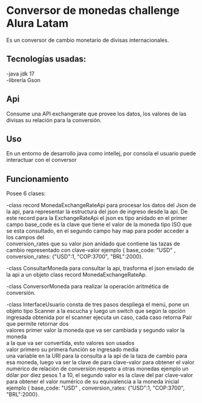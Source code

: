 # Conversor de monedas challenge Alura Latam 

  
Es un conversor de cambio monetario de divisas 
internacionales. 

  

## Tecnologías usadas: 
-java jdk 17  
-librería Gson 

  

## Api 

Consume una API exchangerate que provee 
los datos, los valores de las divisas 
su relación para la conversión. 

  

## Uso 

En un entorno de desarrollo java 
como intellej, por consola el usuario 
puede interactuar con el conversor 

  

## Funcionamiento 

Posee 6 clases: 

-class record MonedaExchangeRateApi  para procesar los datos del Json de la api, 
 para representar la estructura del json de ingreso desde la api. 
 De este record para la  ExchangeRateApi el json es tipo anidado 
 en el primer campo  base_code  es la clave que tiene el valor de la moneda tipo ISO 
que se esta consultado, en el segundo campo hay map para poder acceder   a los campos del  
conversion_rates que su valor json anidado que contiene las tazas de cambio 
 representado con clave-valor 
 ejemplo { base_code: "USD" , conversion_rates: {"USD":1, "COP:3700", "BRL":2000}. 

  
 -class ConsultarMoneda para consultar la api, trasforma el json enviado de la api 
 a un objeto class record MonedaExchangeRateAp. 

 
 -class ConversorMoneda  para realizar la operación aritmética de conversión. 
 
 
-class InterfaceUsuario consta de tres pasos despliega el menú, pone un objeto tipo 
 Scanner a la escucha y luego un switch que según la opción ingresada obtenida 
 por el scanner ejecuta un caso, cada caso retorna Pair que permite retornar dos  
 valores primer valor la moneda que va ser cambiada y segundo valor la moneda  
 a la que va ser convertida, esto valores son usados  
 valor primero su primera función se ingresado media  
 una variable en la URI para la consulta a la api de la taza de cambio para esa 
 moneda, luego va ser la clave de para clave-valor  para obtener el valor 
 numérico de relación de conversión respeto a otras monedas ejemplo un dólar por diez pesos 1 a 10, el 
 segundo valor es la clave del par clave-valor para obtener el valor numérico de su equivalencia 
 a la moneda inicial  
 ejemplo { base_code: "USD" , conversion_rates: {"USD":1, "COP:3700", "BRL":2000}. 

 

